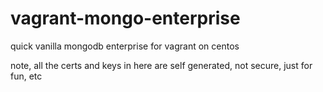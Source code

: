 vagrant-mongo-enterprise
========================

quick vanilla mongodb enterprise for vagrant on centos

note, all the certs and keys in here are self generated, not secure, just for fun, etc
 